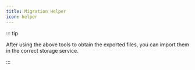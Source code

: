 ```yaml
---
title: Migration Helper
icon: helper
---
```


<MigrationTool />

::: tip

After using the above tools to obtain the exported files, you can import them in the correct storage service.

:::

<script setup lang="ts">
import MigrationTool from '@MigrationTool';
</script>
